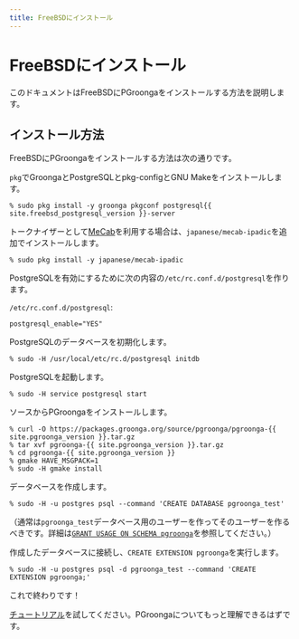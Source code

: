 ```yaml
---
title: FreeBSDにインストール
---
```


# FreeBSDにインストール

このドキュメントはFreeBSDにPGroongaをインストールする方法を説明します。

## インストール方法

FreeBSDにPGroongaをインストールする方法は次の通りです。

`pkg`でGroongaとPostgreSQLとpkg-configとGNU Makeをインストールします。

```text
% sudo pkg install -y groonga pkgconf postgresql{{ site.freebsd_postgresql_version }}-server
```

トークナイザーとして[MeCab](http://taku910.github.io/mecab/)を利用する場合は、`japanese/mecab-ipadic`を追加でインストールします。

```text
% sudo pkg install -y japanese/mecab-ipadic
```

PostgreSQLを有効にするために次の内容の`/etc/rc.conf.d/postgresql`を作ります。

`/etc/rc.conf.d/postgresql`:

```text
postgresql_enable="YES"
```

PostgreSQLのデータベースを初期化します。

```text
% sudo -H /usr/local/etc/rc.d/postgresql initdb
```

PostgreSQLを起動します。

```text
% sudo -H service postgresql start
```

ソースからPGroongaをインストールします。

```text
% curl -O https://packages.groonga.org/source/pgroonga/pgroonga-{{ site.pgroonga_version }}.tar.gz
% tar xvf pgroonga-{{ site.pgroonga_version }}.tar.gz
% cd pgroonga-{{ site.pgroonga_version }}
% gmake HAVE_MSGPACK=1
% sudo -H gmake install
```

データベースを作成します。

```text
% sudo -H -u postgres psql --command 'CREATE DATABASE pgroonga_test'
```

（通常は`pgroonga_test`データベース用のユーザーを作ってそのユーザーを作るべきです。詳細は[`GRANT USAGE ON SCHEMA pgroonga`](../reference/grant-usage-on-schema-pgroonga.html)を参照してください。）

作成したデータベースに接続し、`CREATE EXTENSION pgroonga`を実行します。

```text
% sudo -H -u postgres psql -d pgroonga_test --command 'CREATE EXTENSION pgroonga;'
```

これで終わりです！

[チュートリアル](../tutorial/)を試してください。PGroongaについてもっと理解できるはずです。
